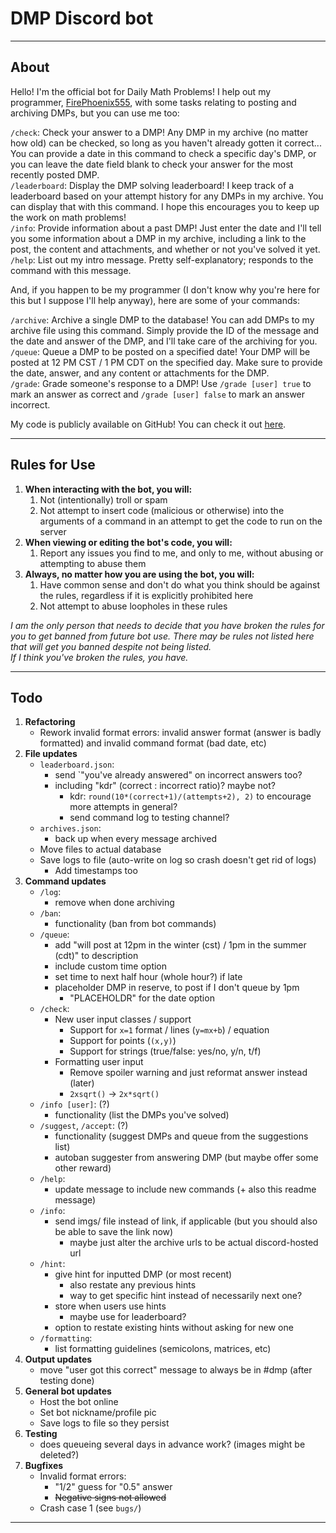 # DMP Discord bot

---

## About

Hello! I'm the official bot for Daily Math Problems! I help out my programmer, [FirePhoenix555](https://github.com/FirePhoenix555), with some tasks relating to posting and archiving DMPs, but you can use me too:

`/check`: Check your answer to a DMP! Any DMP in my archive (no matter how old) can be checked, so long as you haven't already gotten it correct... You can provide a date in this command to check a specific day's DMP, or you can leave the date field blank to check your answer for the most recently posted DMP.  
`/leaderboard`: Display the DMP solving leaderboard! I keep track of a leaderboard based on your attempt history for any DMPs in my archive. You can display that with this command. I hope this encourages you to keep up the work on math problems!  
`/info`: Provide information about a past DMP! Just enter the date and I'll tell you some information about a DMP in my archive, including a link to the post, the content and attachments, and whether or not you've solved it yet.  
`/help`: List out my intro message. Pretty self-explanatory; responds to the command with this message.

And, if you happen to be my programmer (I don't know why you're here for this but I suppose I'll help anyway), here are some of your commands:

`/archive`: Archive a single DMP to the database! You can add DMPs to my archive file using this command. Simply provide the ID of the message and the date and answer of the DMP, and I'll take care of the archiving for you.  
`/queue`: Queue a DMP to be posted on a specified date! Your DMP will be posted at 12 PM CST / 1 PM CDT on the specified day. Make sure to provide the date, answer, and any content or attachments for the DMP.  
`/grade`: Grade someone's response to a DMP! Use `/grade [user] true` to mark an answer as correct and `/grade [user] false` to mark an answer incorrect.

My code is publicly available on GitHub! You can check it out [here](https://github.com/FirePhoenix555/dmp-discord-bot).

---

## Rules for Use

1. **When interacting with the bot, you will:**  
    1. Not (intentionally) troll or spam
    2. Not attempt to insert code (malicious or otherwise) into the arguments of a command in an attempt to get the code to run on the server
2. **When viewing or editing the bot's code, you will:**
    1. Report any issues you find to me, and only to me, without abusing or attempting to abuse them
3. **Always, no matter how you are using the bot, you will:**
    1. Have common sense and don't do what you think should be against the rules, regardless if it is explicitly prohibited here
    2. Not attempt to abuse loopholes in these rules

*I am the only person that needs to decide that you have broken the rules for you to get banned from future bot use. There may be rules not listed here that will get you banned despite not being listed.*  
*If I think you've broken the rules, you have.*

---

## Todo

1. **Refactoring**
    * Rework invalid format errors: invalid answer format (answer is badly formatted) and invalid command format (bad date, etc)
2. **File updates**
    * `leaderboard.json`:
      * send `"you've already answered" on incorrect answers too?
      * including "kdr" (correct : incorrect ratio)? maybe not?
        * kdr: `round(10*(correct+1)/(attempts+2), 2)` to encourage more attempts in general?
        * send command log to testing channel?
    * `archives.json`:
      * back up when every message archived
    * Move files to actual database
    * Save logs to file (auto-write on log so crash doesn't get rid of logs)
      * Add timestamps too
3. **Command updates**
    * `/log`:
      * remove when done archiving
    * `/ban`:
      * functionality (ban from bot commands)
    * `/queue`:
      * add "will post at 12pm in the winter (cst) / 1pm in the summer (cdt)" to description
      * include custom time option
      * set time to next half hour (whole hour?) if late
      * placeholder DMP in reserve, to post if I don't queue by 1pm
        * "PLACEHOLDR" for the date option
    * `/check`:
      * New user input classes / support
        * Support for `x=1` format / lines (`y=mx+b`) / equation
        * Support for points (`(x,y)`)
        * Support for strings (true/false: yes/no, y/n, t/f)
      * Formatting user input
        * Remove spoiler warning and just reformat answer instead (later)
        * `2xsqrt()` -> `2x*sqrt()`
    * `/info [user]`: (?)
      * functionality (list the DMPs you've solved)
    * `/suggest`, `/accept`: (?)
      * functionality (suggest DMPs and queue from the suggestions list)
      * autoban suggester from answering DMP (but maybe offer some other reward)
    * `/help`:
      * update message to include new commands (+ also this readme message)
    * `/info`:
      * send imgs/ file instead of link, if applicable (but you should also be able to save the link now)
        * maybe just alter the archive urls to be actual discord-hosted url
    * `/hint`:
      * give hint for inputted DMP (or most recent)
        * also restate any previous hints
        * way to get specific hint instead of necessarily next one?
      * store when users use hints
        * maybe use for leaderboard?
      * option to restate existing hints without asking for new one
    * `/formatting`:
      * list formatting guidelines (semicolons, matrices, etc)
4. **Output updates**
    * move "user got this correct" message to always be in #dmp (after testing done)
5. **General bot updates**
    * Host the bot online
    * Set bot nickname/profile pic
    * Save logs to file so they persist
6. **Testing**
    * does queueing several days in advance work? (images might be deleted?)
7. **Bugfixes**
    * Invalid format errors:
      * "1/2" guess for "0.5" answer
      * ~~Negative signs not allowed~~
    * Crash case 1 (see `bugs/`)

---
